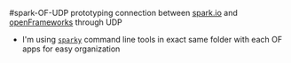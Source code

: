 #spark-OF-UDP
prototyping connection between [spark.io](spark.io) and [openFrameworks](openframeworks.cc) through UDP  
  
* I'm using [`sparky`](https://bitbucket.org/xoseperez/spark-util/src) command line tools in exact same folder with each OF apps for easy organization